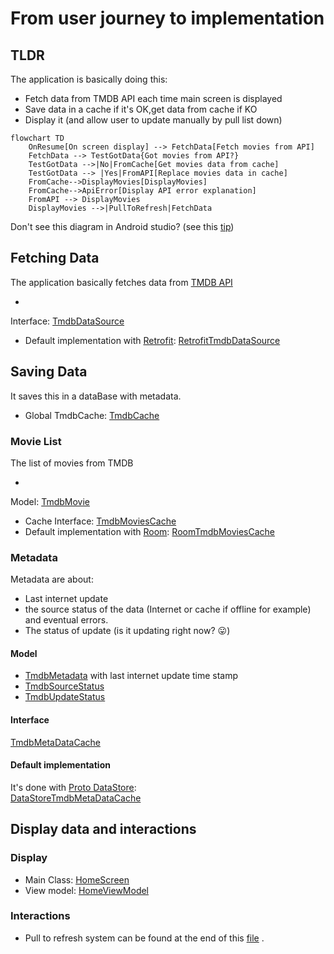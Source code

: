 # From user journey to implementation

## TLDR

The application is basically doing this:

* Fetch data from TMDB API each time main screen is displayed
* Save data in a cache if it's OK,get data from cache if KO
* Display it (and allow user to update manually by pull list down)

```mermaid
flowchart TD
    OnResume[On screen display] --> FetchData[Fetch movies from API]
    FetchData --> TestGotData{Got movies from API?}
    TestGotData -->|No|FromCache[Get movies data from cache] 
    TestGotData --> |Yes|FromAPI[Replace movies data in cache]
    FromCache-->DisplayMovies[DisplayMovies]
    FromCache-->ApiError[Display API error explanation]
    FromAPI --> DisplayMovies 
    DisplayMovies -->|PullToRefresh|FetchData
```

Don't see this diagram in Android studio? (see
this [tip](https://www.jetbrains.com/help/idea/markdown.html#enable-diagrams))

## Fetching Data

The application basically fetches data from [TMDB API](https://developers.themoviedb.org/3)

*
Interface: [TmdbDataSource](../../data/src/main/java/eu/benayoun/androidmoviedatabase/data/source/network/TmdbDataSource.kt)
* Default implementation
  with [Retrofit](https://square.github.io/retrofit/): [RetrofitTmdbDataSource](../../data/src/main/java/eu/benayoun/androidmoviedatabase/data/source/network/retrofit/RetrofitTmdbDataSource.kt)

## Saving Data

It saves this in a dataBase with metadata.

* Global
  TmdbCache: [TmdbCache](../../data/src/main/java/eu/benayoun/androidmoviedatabase/data/source/local/TmdbCache.kt)

### Movie List

The list of movies from TMDB

*
Model: [TmdbMovie](../../data/src/main/java/eu/benayoun/androidmoviedatabase/data/model/TmdbMovie.kt)
* Cache
  Interface: [TmdbMoviesCache](../../data/src/main/java/eu/benayoun/androidmoviedatabase/data/source/local/movies/TmdbMoviesCache.kt)
* Default implementation
  with [Room](https://developer.android.com/jetpack/androidx/releases/room): [RoomTmdbMoviesCache](../../data/src/main/java/eu/benayoun/androidmoviedatabase/data/source/local/movies/room/RoomTmdbMoviesCache.kt)

### Metadata

Metadata are about:

* Last internet update
* the source status of the data (Internet or cache if offline for example) and eventual errors.
* The status of update (is it updating right now? 😛)

#### Model

* [TmdbMetadata](../../data/src/main/java/eu/benayoun/androidmoviedatabase/data/model/meta/TmdbMetadata.kt)
  with last internet update time stamp
* [TmdbSourceStatus](../../data/src/main/java/eu/benayoun/androidmoviedatabase/data/model/meta/TmdbSourceStatus.kt)
* [TmdbUpdateStatus](../../data/src/main/java/eu/benayoun/androidmoviedatabase/data/model/meta/TmdbUpdateStatus.kt)

#### Interface

[TmdbMetaDataCache](../../data/src/main/java/eu/benayoun/androidmoviedatabase/data/source/local/metadata/TmdbMetaDataCache.kt)

#### Default implementation

It's done
with [Proto DataStore](https://developer.android.com/topic/libraries/architecture/datastore):  
[DataStoreTmdbMetaDataCache](../../data/src/main/java/eu/benayoun/androidmoviedatabase/data/source/local/metadata/datastore/DataStoreTmdbMetaDataCache.kt)

## Display data and interactions

### Display

* Main
  Class: [HomeScreen](../../app/src/main/java/eu/benayoun/androidmoviedatabase/ui/compose/screens/home/HomeScreen.kt)
* View
  model: [HomeViewModel](../../app/src/main/java/eu/benayoun/androidmoviedatabase/ui/compose/screens/home/model/HomeViewModel.kt)

### Interactions

* Pull to refresh system can be found at the end of
  this [file](../../app/src/main/java/eu/benayoun/androidmoviedatabase/ui/compose/screens/home/composables/MovieGridComposable.kt)
  .
